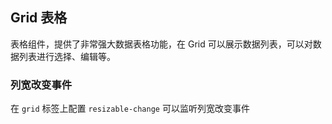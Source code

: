 <div class="demo-header">
<p class="overviewicon">
  <span class="wapi-list-form"/>
</p>

## Grid 表格

<nova-uxlink widget-name="Grid"></nova-uxlink>

表格组件，提供了非常强大数据表格功能，在 Grid 可以展示数据列表，可以对数据列表进行选择、编辑等。
</div>

### 列宽改变事件

在 `grid` 标签上配置 `resizable-change` 可以监听列宽改变事件

<nova-demo-view link="grid/event/resizable-change-event"></nova-demo-view>

<br>
